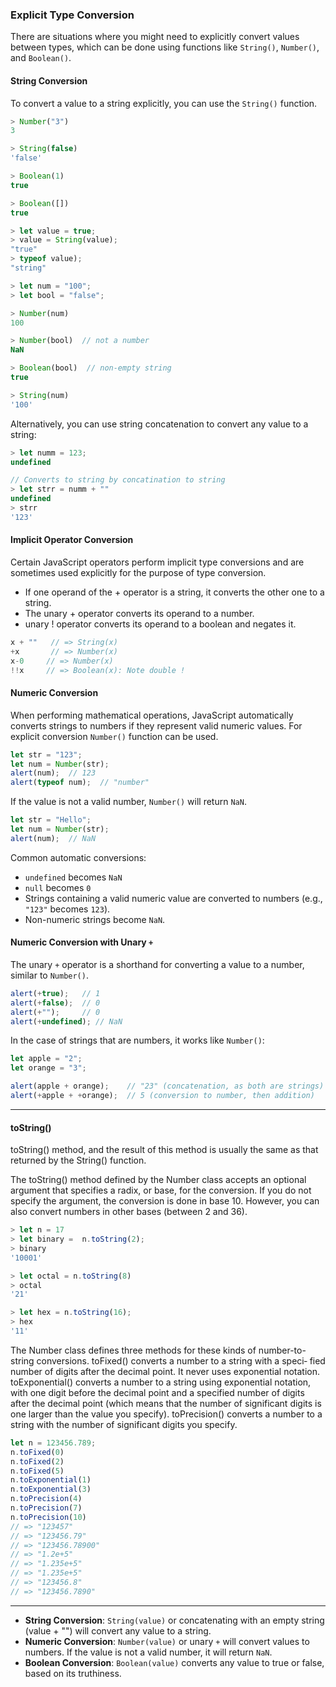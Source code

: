 ### Explicit Type Conversion

There are situations where you might need to explicitly convert values between types, which can be done using functions like `String()`, `Number()`, and `Boolean()`.

#### String Conversion

To convert a value to a string explicitly, you can use the `String()` function.

```js
> Number("3")
3

> String(false)
'false'

> Boolean(1)
true

> Boolean([])
true

> let value = true;
> value = String(value);
"true"
> typeof value);
"string"
```
```js
> let num = "100";
> let bool = "false";

> Number(num)
100

> Number(bool)  // not a number
NaN

> Boolean(bool)  // non-empty string
true

> String(num)
'100'
```


Alternatively, you can use string concatenation to convert any value to a string:

```js
> let numm = 123;
undefined

// Converts to string by concatination to string
> let strr = numm + ""
undefined
> strr
'123'
```


#### Implicit Operator Conversion

Certain JavaScript operators perform implicit type conversions and are sometimes used explicitly for the purpose of type conversion. 
* If one operand of the + operator is a string, it converts the other one to a string.
* The unary + operator converts its operand to a number. 
* unary ! operator converts its operand to a boolean and negates it.

```js
x + ""   // => String(x)
+x       // => Number(x)
x-0     // => Number(x)
!!x     // => Boolean(x): Note double !
```

#### Numeric Conversion

When performing mathematical operations, JavaScript automatically converts strings to numbers if they represent valid numeric values. For explicit conversion `Number()` function can be used.

```js
let str = "123";
let num = Number(str);
alert(num);  // 123
alert(typeof num);  // "number"
```

If the value is not a valid number, `Number()` will return `NaN`.

```js
let str = "Hello";
let num = Number(str);
alert(num);  // NaN
```

Common automatic conversions:
- `undefined` becomes `NaN`
- `null` becomes `0`
- Strings containing a valid numeric value are converted to numbers (e.g., `"123"` becomes `123`).
- Non-numeric strings become `NaN`.

#### Numeric Conversion with Unary `+`

The unary `+` operator is a shorthand for converting a value to a number, similar to `Number()`. 

```js
alert(+true);   // 1
alert(+false);  // 0
alert(+"");     // 0
alert(+undefined); // NaN
```

In the case of strings that are numbers, it works like `Number()`:

```js
let apple = "2";
let orange = "3";

alert(apple + orange);    // "23" (concatenation, as both are strings)
alert(+apple + +orange);  // 5 (conversion to number, then addition)
```


___

#### toString()

toString() method, and the result of
this method is usually the same as that returned by the String() function.

The toString() method defined by the Number class accepts an optional argument
that specifies a radix, or base, for the conversion. If you do not specify the argument,
the conversion is done in base 10. However, you can also convert numbers in other
bases (between 2 and 36).

```js
> let n = 17
> let binary =  n.toString(2);
> binary
'10001'

> let octal = n.toString(8)
> octal
'21'

> let hex = n.toString(16);
> hex
'11'
```

The Number class defines three methods for these kinds of
number-to-string conversions. toFixed() converts a number to a string with a speci‐
fied number of digits after the decimal point. It never uses exponential notation.
toExponential() converts a number to a string using exponential notation, with one
digit before the decimal point and a specified number of digits after the decimal point
(which means that the number of significant digits is one larger than the value you
specify). toPrecision() converts a number to a string with the number of significant
digits you specify.

```js
let n = 123456.789;
n.toFixed(0)
n.toFixed(2)
n.toFixed(5)
n.toExponential(1)
n.toExponential(3)
n.toPrecision(4)
n.toPrecision(7)
n.toPrecision(10)
// => "123457"
// => "123456.79"
// => "123456.78900"
// => "1.2e+5"
// => "1.235e+5"
// => "1.235e+5"
// => "123456.8"
// => "123456.7890"
```

---

- **String Conversion**: `String(value)` or concatenating with an empty string (value + "") will convert any value to a string.
- **Numeric Conversion**: `Number(value)` or unary `+` will convert values to numbers. If the value is not a valid number, it will return `NaN`.
- **Boolean Conversion**:  `Boolean(value)` converts any value to true or false, based on its truthiness.

